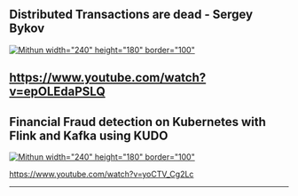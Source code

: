 ## Distributed Transactions are dead - Sergey Bykov

[![Mithun width="240" height="180" border="100"](https://img.youtube.com/vi/epOLEdaPSLQ/0.jpg)](https://www.youtube.com/watch?v=epOLEdaPSLQ)

https://www.youtube.com/watch?v=epOLEdaPSLQ
----



## Financial Fraud detection on Kubernetes with Flink and Kafka using KUDO

[![Mithun width="240" height="180" border="100"](https://img.youtube.com/vi/yoCTV_Cg2Lc/0.jpg)](https://www.youtube.com/watch?v=yoCTV_Cg2Lc)

https://www.youtube.com/watch?v=yoCTV_Cg2Lc

----


